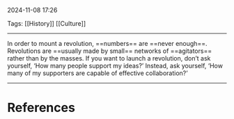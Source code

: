 2024-11-08 17:26

Tags: [[History]] [[Culture]]

---

In order to mount a revolution, ==numbers== are ==never enough==. Revolutions are ==usually made by small== networks of ==agitators== rather than by the masses. If you want to launch a revolution, don’t ask yourself, ‘How many people support my ideas?’ Instead, ask yourself, ‘How many of my supporters are capable of effective collaboration?’

---
# References